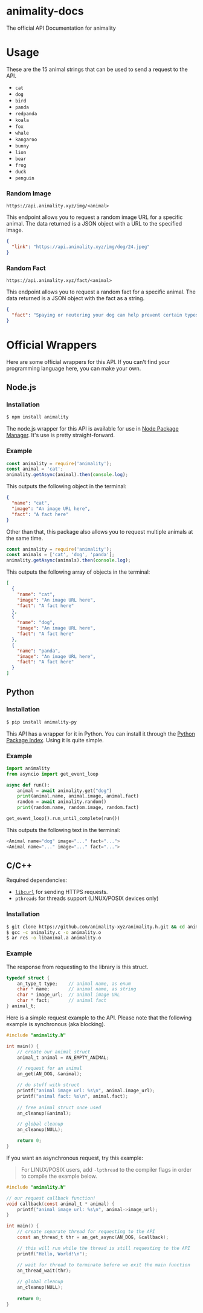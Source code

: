 # animality-docs
The official API Documentation for animality

# Usage
These are the 15 animal strings that can be used to send a request to the API.

* `cat`
* `dog` 
* `bird` 
* `panda` 
* `redpanda` 
* `koala` 
* `fox` 
* `whale` 
* `kangaroo` 
* `bunny`
* `lion`
* `bear`
* `frog`
* `duck`
* `penguin`

### Random Image
```
https://api.animality.xyz/img/<animal>
```
This endpoint allows you to request a random image URL for a specific animal. The data returned is a JSON object with a URL to the specified image.
```json
{
  "link": "https://api.animality.xyz/img/dog/24.jpeg"
}
```

### Random Fact
```
https://api.animality.xyz/fact/<animal>
```
This endpoint allows you to request a random fact for a specific animal. The data returned is a JSON object with the fact as a string.
```json
{
  "fact": "Spaying or neutering your dog can help prevent certain types of cancer."
}
```

# Official Wrappers
Here are some official wrappers for this API. If you can't find your programming language here, you can make your own.

## Node.js
### Installation
```bash
$ npm install animality
```
The node.js wrapper for this API is available for use in [Node Package Manager](https://www.npmjs.com/package/animality). It's use is pretty straight-forward.

### Example

```js
const animality = require('animality');
const animal = 'cat';
animality.getAsync(animal).then(console.log);
```
This outputs the following object in the terminal:
```json
{
  "name": "cat",
  "image": "An image URL here",
  "fact": "A fact here"
}
```
Other than that, this package also allows you to request multiple animals at the same time.
```js
const animality = require('animality');
const animals = ['cat', 'dog', 'panda'];
animality.getAsync(animals).then(console.log);
```
This outputs the following array of objects in the terminal:
```json
[
  {
    "name": "cat",
    "image": "An image URL here",
    "fact": "A fact here"
  },
  {
    "name": "dog",
    "image": "An image URL here",
    "fact": "A fact here"
  },
  {
    "name": "panda",
    "image": "An image URL here",
    "fact": "A fact here"
  }
]
```
## Python
### Installation
```bash
$ pip install animality-py
```
This API has a wrapper for it in Python. You can install it through the [Python Package Index](https://pypi.org/project/animality-py). Using it is quite simple.

### Example

```py
import animality
from asyncio import get_event_loop

async def run():
    animal = await animality.get("dog")
    print(animal.name, animal.image, animal.fact)
    random = await animality.random()
    print(random.name, random.image, random.fact)

get_event_loop().run_until_complete(run())
```
This outputs the following text in the terminal:
```js
<Animal name="dog" image="..." fact="...">
<Animal name="..." image="..." fact="...">
```
## C/C++

Required dependencies:
- [`libcurl`](https://github.com/curl/curl) for sending HTTPS requests.
- `pthreads` for threads support (LINUX/POSIX devices only)

### Installation
```sh
$ git clone https://github.com/animality-xyz/animality.h.git && cd animality.h/
$ gcc -c animality.c -o animality.o
$ ar rcs -o libanimal.a animality.o
```

### Example

The response from requesting to the library is this struct.
```c
typedef struct {
    an_type_t type;    // animal name, as enum
    char * name;       // animal name, as string
    char * image_url;  // animal image URL
    char * fact;       // animal fact
} animal_t;
```
Here is a simple request example to the API. Please note that the following example is synchronous (aka blocking).
```c
#include "animality.h"

int main() {
    // create our animal struct
    animal_t animal = AN_EMPTY_ANIMAL;

    // request for an animal
    an_get(AN_DOG, &animal);

    // do stuff with struct
    printf("animal image url: %s\n", animal.image_url);
    printf("animal fact: %s\n", animal.fact);
    
    // free animal struct once used
    an_cleanup(&animal);

    // global cleanup
    an_cleanup(NULL);

    return 0;
}
```
If you want an asynchronous request, try this example:
> For LINUX/POSIX users, add `-lpthread` to the compiler flags in order to compile the example below.
```c
#include "animality.h"

// our request callback function!
void callback(const animal_t * animal) {
    printf("animal image url: %s\n", animal->image_url);
}

int main() {
    // create separate thread for requesting to the API
    const an_thread_t thr = an_get_async(AN_DOG, &callback);

    // this will run while the thread is still requesting to the API
    printf("Hello, World!\n");

    // wait for thread to terminate before we exit the main function
    an_thread_wait(thr);
    
    // global cleanup
    an_cleanup(NULL);
    
    return 0;
}
```
